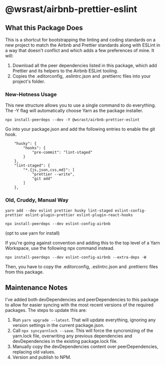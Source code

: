 # @wsrast/airbnb-prettier-eslint

## What this Package Does

This is a shortcut for bootstrapping the linting and coding standards on a new project to match the Airbnb and Prettier standards along with ESLint in a way that doesn't conflict and which adds a few preferences of mine. It will:

1. Download all the peer dependencies listed in this package, which add Prettier and its helpers to the Airbnb ESLint tooling.
2. Copies the .editorconfig, .eslintrc.json and .prettierrc files into your project's folder.

### New-Hotness Usage

This new structure allows you to use a single command to do everything. The -Y flag will automatically choose Yarn as the package installer.

```
npx install-peerdeps --dev -Y @wsrast/airbnb-prettier-eslint
```

Go into your package.json and add the following entries to enable the git hook.

```
	"husky": {
		"hooks": {
			"pre-commit": "lint-staged"
		}
	},
	"lint-staged": {
		"*.{js,json,css,md}": [
			"prettier --write",
			"git add"
		]
	},
```

### Old, Cruddy, Manual Way

```
yarn add --dev eslint prettier husky lint-staged eslint-config-prettier eslint-plugin-prettier eslint-plugin-react-hooks

npx install-peerdeps --dev eslint-config-airbnb
```

(opt to use yarn for install)

If you're going against convention and adding this to the top level of a Yarn Workspace, use the following npx command instead.

```
npx install-peerdeps --dev eslint-config-airbnb --extra-deps -W
```

Then, you have to copy the .editorconfig, .eslintrc.json and .prettierrc files from this package.

## Maintenance Notes

I've added both devDependencies and peerDependencies to this package to allow for easier syncing with the most recent versions of the required packages. The steps to update this are:

1. Run `yarn upgrade --latest`. That will update everything, ignoring any version settings in the current package.json.
2. Call `npx syncyarnlock --save`. This will force the syncronizing of the yarn.lock file, overwriting any previous dependencies and devDependencies in the existing package.lock file.
3. Manually copy the devDependencies content over peerDependencies, replacing old values.
4. Version and publish to NPM.
